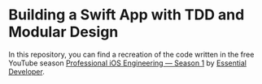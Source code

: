 # Building a Swift App with TDD and Modular Design

In this repository, you can find a recreation of the code written in the free YouTube season [Professional iOS Engineering — Season 1](https://www.essentialdeveloper.com/professional-ios-engineering-season-1/?utm_source=github.com&utm_medium=social&utm_campaign=pie_s01&utm_content=readme_intro) by [Essential Developer](https://www.essentialdeveloper.com). 
